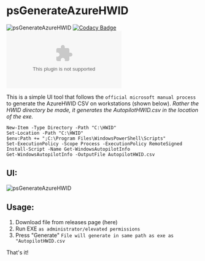 # psGenerateAzureHWID
![psGenerateAzureHWID](https://img.shields.io/github/issues/deanamiridis/psGenerateAzureHWID) [![Codacy Badge](https://app.codacy.com/project/badge/Grade/de6dbbe224794a059c654e09d1f27e0a)](https://www.codacy.com/gh/DeanAmiridis/psGenerateAzureHWID/dashboard?utm_source=github.com&amp;utm_medium=referral&amp;utm_content=DeanAmiridis/psGenerateAzureHWID&amp;utm_campaign=Badge_Grade) ![psGenerateAzureHWID](https://img.shields.io/github/size/deanamiridis/psGenerateAzureHWID/bin/x64/psGenerateAzureHWID.exe)


This is a simple UI tool that follows the `official microsoft manual process` to generate the AzureHWID CSV on workstations (shown below).
_Rather the HWID directory be made, it generates the AutopilotHWID.csv in the location of the exe._

```
New-Item -Type Directory -Path "C:\HWID"
Set-Location -Path "C:\HWID"
$env:Path += ";C:\Program Files\WindowsPowerShell\Scripts"
Set-ExecutionPolicy -Scope Process -ExecutionPolicy RemoteSigned
Install-Script -Name Get-WindowsAutopilotInfo
Get-WindowsAutopilotInfo -OutputFile AutopilotHWID.csv
```
## UI:
![psGenerateAzureHWID](http://aselectfew.com/img/psGenerateAzureHWID.png)

## Usage:
1) Download file from releases page (here)
2) Run EXE `as administrator/elevated permissions`
3) Press "Generate" `File will generate in same path as exe as "AutopilotHWID.csv`

That's it!
